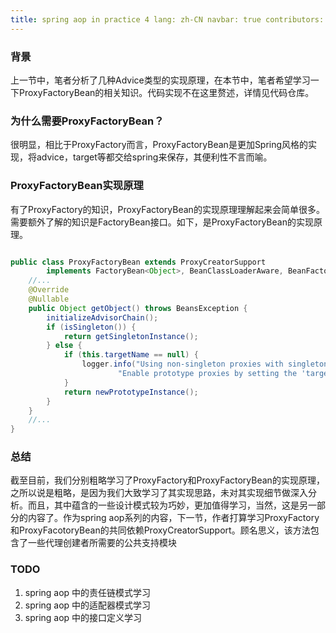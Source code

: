 ```yaml
---
title: spring aop in practice 4 lang: zh-CN navbar: true contributors: false lastUpdated: false
---
```


### 背景

上一节中，笔者分析了几种Advice类型的实现原理，在本节中，笔者希望学习一下ProxyFactoryBean的相关知识。代码实现不在这里赘述，详情见代码仓库。

### 为什么需要ProxyFactoryBean？

很明显，相比于ProxyFactory而言，ProxyFactoryBean是更加Spring风格的实现，将advice，target等都交给spring来保存，其便利性不言而喻。

### ProxyFactoryBean实现原理

有了ProxyFactory的知识，ProxyFactoryBean的实现原理理解起来会简单很多。需要额外了解的知识是FactoryBean接口。如下，是ProxyFactoryBean的实现原理。

````java

public class ProxyFactoryBean extends ProxyCreatorSupport
        implements FactoryBean<Object>, BeanClassLoaderAware, BeanFactoryAware {
    //...
    @Override
    @Nullable
    public Object getObject() throws BeansException {
        initializeAdvisorChain();
        if (isSingleton()) {
            return getSingletonInstance();
        } else {
            if (this.targetName == null) {
                logger.info("Using non-singleton proxies with singleton targets is often undesirable. " +
                        "Enable prototype proxies by setting the 'targetName' property.");
            }
            return newPrototypeInstance();
        }
    }
    //...
}
````

### 总结

截至目前，我们分别粗略学习了ProxyFactory和ProxyFactoryBean的实现原理，之所以说是粗略，是因为我们大致学习了其实现思路，未对其实现细节做深入分析。而且，其中蕴含的一些设计模式较为巧妙，更加值得学习，当然，这是另一部分的内容了。作为spring aop系列的内容，下一节，作者打算学习ProxyFactory和ProxyFacotoryBean的共同依赖ProxyCreatorSupport。顾名思义，该方法包含了一些代理创建者所需要的公共支持模块

### TODO
1. spring aop 中的责任链模式学习
2. spring aop 中的适配器模式学习
3. spring aop 中的接口定义学习









 